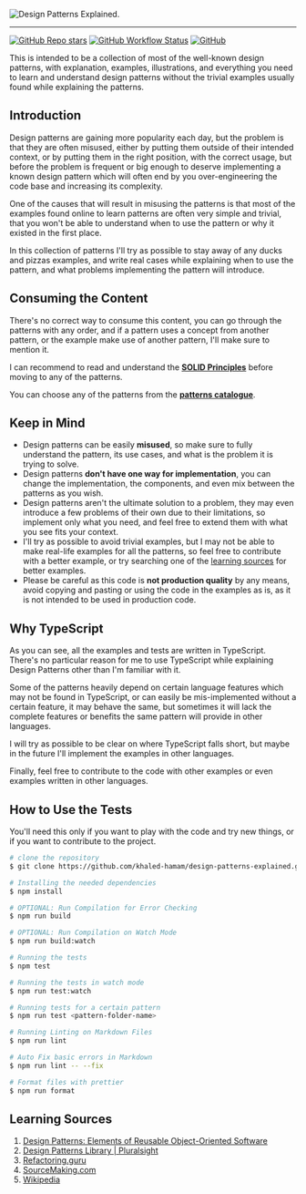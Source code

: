 <!-- markdownlint-disable MD041 -->

![Design Patterns Explained.](https://user-images.githubusercontent.com/24835522/98734738-11350800-23ab-11eb-9838-74822d78bc49.png)

---

[![GitHub Repo stars](https://img.shields.io/github/stars/khaled-hamam/design-patterns-explained)](https://github.com/khaled-hamam/design-patterns-explained)
[![GitHub Workflow Status](https://img.shields.io/github/workflow/status/khaled-hamam/design-patterns-explained/checks?label=checks)](https://github.com/khaled-hamam/design-patterns-explained/actions)
[![GitHub](https://img.shields.io/github/license/khaled-hamam/design-patterns-explained)](https://github.com/khaled-hamam/design-patterns-explained/blob/master/LICENSE)

This is intended to be a collection of most of the well-known design patterns, with explanation, examples, illustrations, and everything you need to learn and understand design patterns without the trivial examples usually found while explaining the patterns.

## Introduction

Design patterns are gaining more popularity each day, but the problem is that they are often misused, either by putting them outside of their intended context, or by putting them in the right position, with the correct usage, but before the problem is frequent or big enough to deserve implementing a known design pattern which will often end by you over-engineering the code base and increasing its complexity.

One of the causes that will result in misusing the patterns is that most of the examples found online to learn patterns are often very simple and trivial, that you won't be able to understand when to use the pattern or why it existed in the first place.

In this collection of patterns I'll try as possible to stay away of any ducks and pizzas examples, and write real cases while explaining when to use the pattern, and what problems implementing the pattern will introduce.

## Consuming the Content

There's no correct way to consume this content, you can go through the patterns with any order, and if a pattern uses a concept from another pattern, or the example make use of another pattern, I'll make sure to mention it.

I can recommend to read and understand the **[SOLID Principles](./library/solid-principles/README.md)** before moving to any of the patterns.

You can choose any of the patterns from the **[patterns catalogue](./library/README.md)**.

## Keep in Mind

- Design patterns can be easily **misused**, so make sure to fully understand the pattern, its use cases, and what is the problem it is trying to solve.
- Design patterns **don't have one way for implementation**, you can change the implementation, the components, and even mix between the patterns as you wish.
- Design patterns aren't the ultimate solution to a problem, they may even introduce a few problems of their own due to their limitations, so implement only what you need, and feel free to extend them with what you see fits your context.
- I'll try as possible to avoid trivial examples, but I may not be able to make real-life examples for all the patterns, so feel free to contribute with a better example, or try searching one of the [learning sources](#learning-sources) for better examples.
- Please be careful as this code is **not production quality** by any means, avoid copying and pasting or using the code in the examples as is, as it is not intended to be used in production code.

## Why TypeScript

As you can see, all the examples and tests are written in TypeScript. There's no particular reason for me to use TypeScript while explaining Design Patterns other than I'm familiar with it.

Some of the patterns heavily depend on certain language features which may not be found in TypeScript, or can easily be mis-implemented without a certain feature, it may behave the same, but sometimes it will lack the complete features or benefits the same pattern will provide in other languages.

I will try as possible to be clear on where TypeScript falls short, but maybe in the future I'll implement the examples in other languages.

Finally, feel free to contribute to the code with other examples or even examples written in other languages.

## How to Use the Tests

You'll need this only if you want to play with the code and try new things, or if you want to contribute to the project.

```bash
# clone the repository
$ git clone https://github.com/khaled-hamam/design-patterns-explained.git

# Installing the needed dependencies
$ npm install

# OPTIONAL: Run Compilation for Error Checking
$ npm run build

# OPTIONAL: Run Compilation on Watch Mode
$ npm run build:watch

# Running the tests
$ npm test

# Running the tests in watch mode
$ npm run test:watch

# Running tests for a certain pattern
$ npm run test <pattern-folder-name>

# Running Linting on Markdown Files
$ npm run lint

# Auto Fix basic errors in Markdown
$ npm run lint -- --fix

# Format files with prettier
$ npm run format
```

## Learning Sources

1. [Design Patterns: Elements of Reusable Object-Oriented Software](https://www.amazon.com/Design-Patterns-Object-Oriented-Addison-Wesley-Professional-ebook/dp/B000SEIBB8)
2. [Design Patterns Library | Pluralsight](https://app.pluralsight.com/library/courses/patterns-library)
3. [Refactoring.guru](https://refactoring.guru)
4. [SourceMaking.com](https://sourcemaking.com/design_patterns)
5. [Wikipedia](https://en.wikipedia.org/wiki/Software_design_pattern)
